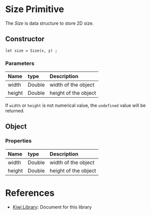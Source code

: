 # Size Primitive
The *Size* is data structure to store 2D size.

## Constructor
````
let size = Size(x, y) ;
````

### Parameters
|Name       |type       |Description          |
|:--        |:---       |:---                 |
|width      |Double     |width of the object  |
|height     |Double     |height of the object |

If `width` or `height` is not numerical value,
the `undefined` value will be returned.

## Object
### Properties
|Name       |type       |Description          |
|:--        |:---       |:---                 |
|width      |Double     |width of the object  |
|height     |Double     |height of the object |

# References
* [Kiwi Library](https://github.com/steelwheels/KiwiScript/blob/master/KiwiLibrary/Document/Library.md): Document for this library
